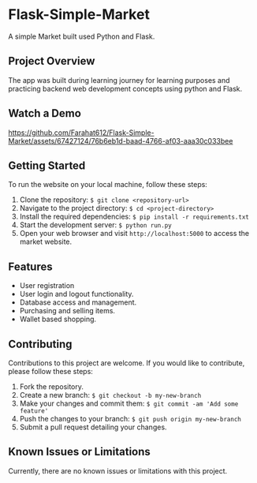# Flask-Simple-Market
A simple Market built used Python and Flask.

## Project Overview

The app was built during learning journey for learning purposes and practicing backend web development concepts using python and Flask.


## Watch a Demo

https://github.com/Farahat612/Flask-Simple-Market/assets/67427124/76b6eb1d-baad-4766-af03-aaa30c033bee




## Getting Started

To run the website on your local machine, follow these steps:

1. Clone the repository: `$ git clone <repository-url>`
2. Navigate to the project directory: `$ cd <project-directory>`
3. Install the required dependencies: `$ pip install -r requirements.txt`
4. Start the development server: `$ python run.py`
5. Open your web browser and visit `http://localhost:5000` to access the market website.


## Features

- User registration
- User login and logout functionality.
- Database access and management.
- Purchasing and selling items.
- Wallet based shopping.



## Contributing

Contributions to this project are welcome. If you would like to contribute, please follow these steps:

1. Fork the repository.
2. Create a new branch: `$ git checkout -b my-new-branch`
3. Make your changes and commit them: `$ git commit -am 'Add some feature'`
4. Push the changes to your branch: `$ git push origin my-new-branch`
5. Submit a pull request detailing your changes.

## Known Issues or Limitations

Currently, there are no known issues or limitations with this project.
